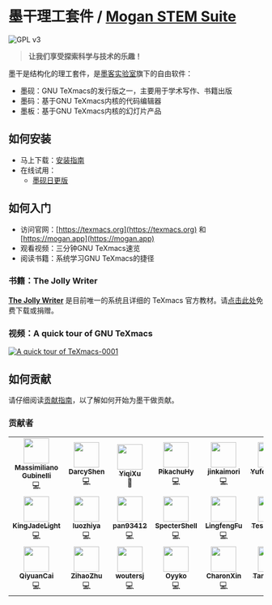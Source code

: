 # 墨干理工套件 / [Mogan STEM Suite](README.md)
![GPL v3](http://www.gnu.org/graphics/gplv3-127x51.png)

> **让我们享受探索科学与技术的乐趣！**

墨干是结构化的理工套件，是[墨客实验室](https://gitee.com/XmacsLabs)旗下的自由软件：
+ 墨砚：GNU TeXmacs的发行版之一，主要用于学术写作、书籍出版
+ 墨码：基于GNU TeXmacs内核的代码编辑器
+ 墨板：基于GNU TeXmacs内核的幻灯片产品

## 如何安装
+ 马上下载：[安装指南](docs/zh/guide/Install.md)
+ 在线试用：
  + [墨砚日更版](https://xmacslabs.github.io/mogan/research.html)

## 如何入门
+ 访问官网：[https://texmacs.org](https://texmacs.org) 和 [https://mogan.app](https://mogan.app)
+ 观看视频：三分钟GNU TeXmacs速览
+ 阅读书籍：系统学习GNU TeXmacs的捷径

### 书籍：The Jolly Writer
[**The Jolly Writer**](https://www.scypress.com/book_info.html) 是目前唯一的系统且详细的 TeXmacs 官方教材。请[点击此处](https://www.scypress.com/book_download.html)免费下载或捐赠。

### 视频：A quick tour of GNU TeXmacs
[![A quick tour of TeXmacs-0001](https://user-images.githubusercontent.com/32867606/198896005-72077867-bd0f-4223-9f87-099ec3815ba5.png)](https://player.bilibili.com/player.html?aid=376713018&bvid=BV1bo4y1D7wN&cid=371195201&page=1)

## 如何贡献
请仔细阅读[贡献指南](CONTRIBUTING.md)，以了解如何开始为墨干做贡献。

### 贡献者
<table>
  <tr>
    <td align="center"><a href="http://texmacs.org/tmweb/contribute/team-massimiliano.en.html"><img src="https://avatars.githubusercontent.com/u/3253062?v=4?s=50" width="50px;" alt=""/><br /><sub><b>Massimiliano Gubinelli</b></sub></a><br />💻</td>
    <td align="center"><a href="http://texmacs.org/tmweb/contribute/team-sadhen.en.html"><img src="https://avatars.githubusercontent.com/u/1267865?v=4?s=50" width="50px;" alt=""/><br /><sub><b>DarcyShen</b></sub></a><br />💻</td>
    <td align="center"><a href="https://github.com/YiqiXu"><img src="https://avatars.githubusercontent.com/u/32867606?v=4?s=50" width="50px;" alt=""/><br /><sub><b>YiqiXu</b></sub></a><br />📖</td>
    <td align="center"><a href="https://github.com/PikachuHy"><img src="https://avatars.githubusercontent.com/u/18223871?v=4?s=50" width="50px;" alt=""/><br /><sub><b>PikachuHy</b></sub></a><br />💻</td>
    <td align="center"><a href="https://github.com/jingkaimori"><img src="https://avatars.githubusercontent.com/u/36156959?v=4?s=50" width="50px;" alt=""/><br /><sub><b>jinkaimori</b></sub></a><br />💻</td>
    <td align="center"><a href="https://github.com/Yufeng-shen"><img src="https://avatars.githubusercontent.com/u/17488004?v=4?s=50" width="50px;" alt=""/><br /><sub><b>YufengShen</b></sub></a><br />💻</td>
  </tr>
  <tr>
    <td align="center"><a href="https://github.com/KingJadeLight"><img src="https://avatars.githubusercontent.com/u/106169959?v=4?s=50" width="50px;" alt=""/><br /><sub><b>KingJadeLight</b></sub></a><br />💻</td>
    <td align="center"><a href="https://github.com/luozhiya"><img src="https://avatars.githubusercontent.com/u/90168447?v=4?s=50" width="50px;" alt=""/><br /><sub><b>luozhiya</b></sub></a><br />💻</td>
    <td align="center"><a href="https://github.com/pan93412"><img src="https://avatars.githubusercontent.com/u/28441561?v=4?s=50" width="50px;" alt=""/><br /><sub><b>pan93412</b></sub></a><br />💻</td>
    <td align="center"><a href="https://github.com/SpecterShell"><img src="https://avatars.githubusercontent.com/u/56779163?v=4?s=50" width="50px;" alt=""/><br /><sub><b>SpecterShell</b></sub></a><br />💻</td>
    <td align="center"><a href="https://github.com/iphelf"><img src="https://avatars.githubusercontent.com/u/17234854?v=4?s=50" width="50px;" alt=""/><br /><sub><b>LingfengFu</b></sub></a><br />💻</td>
    <td align="center"><a href="https://github.com/ice1000"><img src="https://avatars.githubusercontent.com/u/16398479?v=4?s=50" width="50px;" alt=""/><br /><sub><b>TeslaZhang</b></sub></a><br />💻</td>
  </tr>
  <tr>
    <td align="center"><a href="https://github.com/cqyisbug"><img src="https://avatars.githubusercontent.com/u/25382172?v=4?s=50" width="50px;" alt=""/><br /><sub><b>QiyuanCai</b></sub></a><br />💻</td>
    <td align="center"><a href="https://github.com/cireu"><img src="https://avatars.githubusercontent.com/u/18224684?v=4?s=50" width="50px;" alt=""/><br /><sub><b>ZihaoZhu</b></sub></a><br />💻</td>
    <td align="center"><a href="https://codeberg.org/woutersj"><img src="https://codeberg.org/avatars/d3a60f144316391ac6732da3ea035ae6?size=870" width="50px;" alt=""/><br /><sub><b>woutersj</b></sub></a><br />💻</td>
    <td align="center"><a href="https://github.com/Oyyko"><img src="https://avatars.githubusercontent.com/u/66729335?v=4" width="50px;" alt=""/><br /><sub><b>Oyyko</b></sub></a><br />💻</td>
    <td align="center"><a href="https://github.com/MengXinxin1"><img src="https://avatars.githubusercontent.com/u/91298205?v=4" width="50px;" alt=""/><br /><sub><b>CharonXin</b></sub></a><br />💻</td>
    <td align="center"><a href="https://github.com/tangdouer1005"><img src="https://avatars.githubusercontent.com/u/92971282?v=4" width="50px;" alt=""/><br /><sub><b>Tangdouer</b></sub></a><br />💻</td>
  </tr>
</table>
